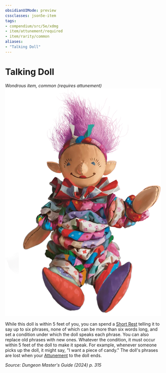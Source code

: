 ```yaml
---
obsidianUIMode: preview
cssclasses: json5e-item
tags:
- compendium/src/5e/xdmg
- item/attunement/required
- item/rarity/common
aliases: 
- "Talking Doll"
---
```

# Talking Doll
*Wondrous item, common (requires attunement)*  
![](/3-Mechanics/CLI/items/img/talking-doll.webp#right)


While this doll is within 5 feet of you, you can spend a [Short Rest](/3-Mechanics/CLI/variant-rules/short-rest-xphb.md) telling it to say up to six phrases, none of which can be more than six words long, and set a condition under which the doll speaks each phrase. You can also replace old phrases with new ones. Whatever the condition, it must occur within 5 feet of the doll to make it speak. For example, whenever someone picks up the doll, it might say, "I want a piece of candy." The doll's phrases are lost when your [Attunement](/3-Mechanics/CLI/variant-rules/attunement-xphb.md) to the doll ends.

*Source: Dungeon Master's Guide (2024) p. 315*